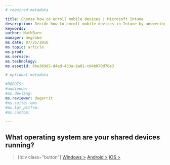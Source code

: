 ```yaml
---
# required metadata

title: Choose how to enroll mobile devices | Microsoft Intune
description: Decide how to enroll mobile devices in Intune by answering a few simple questions
keywords:
author: NathBarn
manager: angrobe
ms.date: 07/25/2016
ms.topic: article
ms.prod:
ms.service:
ms.technology:
ms.assetid: 0be369d5-d4ad-433a-8a81-c04b070d76e3

# optional metadata

#ROBOTS:
#audience:
#ms.devlang:
ms.reviewer: dagerrit
#ms.suite: ems
#ms.tgt_pltfrm:
#ms.custom:

---
```


## **What operating system are your shared devices running?**

  > [!div class="button"]
  [Windows >](/intune/deploy-use/enroll-corporate-owned-devices-with-the-device-enrollment-manager-in-microsoft-intune) [Android >](/intune/deploy-use/enroll-corporate-owned-devices-with-the-device-enrollment-manager-in-microsoft-intune) [iOS >](choose-how-to-enroll-devices5.md)
